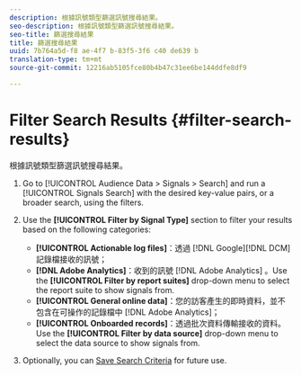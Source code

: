 ```yaml
---
description: 根據訊號類型篩選訊號搜尋結果。
seo-description: 根據訊號類型篩選訊號搜尋結果。
seo-title: 篩選搜尋結果
title: 篩選搜尋結果
uuid: 7b764a5d-f8 ae-4f7 b-83f5-3f6 c40 de639 b
translation-type: tm+mt
source-git-commit: 12216ab5105fce80b4b47c31ee6be144ddfe8df9

---
```



# Filter Search Results {#filter-search-results}

根據訊號類型篩選訊號搜尋結果。

1. Go to [!UICONTROL Audience Data > Signals > Search] and run a [!UICONTROL Signals Search] with the desired key-value pairs, or a broader search, using the filters.
1. Use the **[!UICONTROL Filter by Signal Type]** section to filter your results based on the following categories:

   * **[!UICONTROL Actionable log files]**：透過 [!DNL Google][!DNL DCM] 記錄檔接收的訊號；
   * **[!DNL Adobe Analytics]**：收到的訊號 [!DNL Adobe Analytics] 。Use the **[!UICONTROL Filter by report suites]** drop-down menu to select the report suite to show signals from.
   * **[!UICONTROL General online data]**：您的訪客產生的即時資料，並不包含在可操作的記錄檔中 [!DNL Adobe Analytics]；
   * **[!UICONTROL Onboarded records]**：透過批次資料傳輸接收的資料。Use the **[!UICONTROL Filter by data source]** drop-down menu to select the data source to show signals from.

1. Optionally, you can [Save Search Criteria](../../../features/data-explorer/data-explorer-signals-search/data-explorer-save-search.md) for future use.
